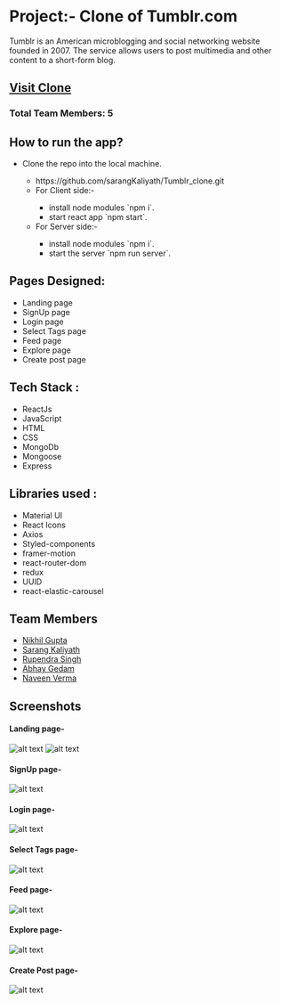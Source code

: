 # Project:- Clone of Tumblr.com
Tumblr is an American microblogging and social networking website founded in 2007. The service allows users to post multimedia and other content to a short-form blog.

## [Visit Clone](https://laughing-edison-2847b1.netlify.app/)

### Total Team Members: 5

## How to run the app?
<ul>
  <li>Clone the repo into the local machine.</li>
  <ul>
    <li>https://github.com/sarangKaliyath/Tumblr_clone.git</li>
    <li>For Client side:-</li>
    <ul>
      <li>install node modules `npm i`.</li>
      <li>start react app `npm start`.</li>
    </ul>
    <li>For Server side:-</li>
    <ul>
      <li>install node modules `npm i`.</li>
      <li>start the server `npm run server`.</li>
      </ul>
  </ul>
</ul>


## Pages Designed:
<ul>
<li>Landing page</li>
<li>SignUp page</li>
<li>Login page</li>
<li>Select Tags page</li>
<li>Feed page</li>
<li>Explore page</li>
<li>Create post page</li>
</ul>


## Tech Stack : 
<ul>
<li>ReactJs</li>
<li>JavaScript</li>
<li>HTML</li>
<li>CSS</li>
<li>MongoDb</li>
<li>Mongoose</li>
<li>Express</li>
</ul>

 
## Libraries used : 
<ul>
<li>Material UI</li>
<li>React Icons</li>
<li>Axios</li>
<li>Styled-components</li>
<li>framer-motion</li>
<li>react-router-dom</li>
<li>redux</li>
<li>UUID</li>
<li>react-elastic-carousel</li>
</ul>

## Team Members 
<ul>
<li><a href="https://github.com/ASHarslan">Nikhil Gupta</a>
<li><a href="https://github.com/sarangKaliyath">Sarang Kaliyath</a>
<li><a href="https://github.com/Mrrupendra">Rupendra Singh</a>
<li><a href="https://github.com/abhaygedam">Abhay Gedam</a>
<li><a href="https://github.com/Naveenverma440">Naveen Verma</a>
</ul>

## Screenshots
#### Landing page-
![alt text](https://github.com/sarangKaliyath/Tumblr_clone/blob/master/frontend_v1/public/Screensort/landing.png)
![alt text](https://github.com/sarangKaliyath/Tumblr_clone/blob/master/frontend_v1/public/Screensort/landing2.png)
#### SignUp page-
![alt text](https://github.com/sarangKaliyath/Tumblr_clone/blob/master/frontend_v1/public/Screensort/signup.png)
#### Login page-
![alt text](https://github.com/sarangKaliyath/Tumblr_clone/blob/master/frontend_v1/public/Screensort/login.png)
#### Select Tags page-
![alt text](https://github.com/sarangKaliyath/Tumblr_clone/blob/master/frontend_v1/public/Screensort/tags.png)
#### Feed page-
![alt text](https://github.com/sarangKaliyath/Tumblr_clone/blob/master/frontend_v1/public/Screensort/home.png)
#### Explore page-
![alt text](https://github.com/sarangKaliyath/Tumblr_clone/blob/master/frontend_v1/public/Screensort/explore.png)
#### Create Post page-
![alt text](https://github.com/sarangKaliyath/Tumblr_clone/blob/master/frontend_v1/public/Screensort/post.png)



